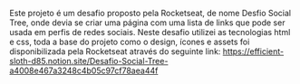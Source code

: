 Este projeto é um desafio proposto pela Rocketseat, de nome Desfio Social Tree, onde devia se criar uma página com uma lista de links que pode ser usada em perfis de redes sociais. Neste desafio utilizei as tecnologias html e css, toda a base do projeto como o design, ícones e assets foi disponibilizada pela Rocketseat através do seguinte link: https://efficient-sloth-d85.notion.site/Desafio-Social-Tree-a4008e467a3248c4b05c97cf78aea44f